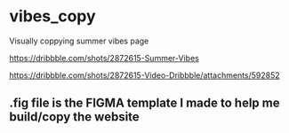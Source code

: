 # vibes_copy
Visually coppying summer vibes page

https://dribbble.com/shots/2872615-Summer-Vibes

https://dribbble.com/shots/2872615-Video-Dribbble/attachments/592852

## .fig file is the FIGMA template I made to help me build/copy the website